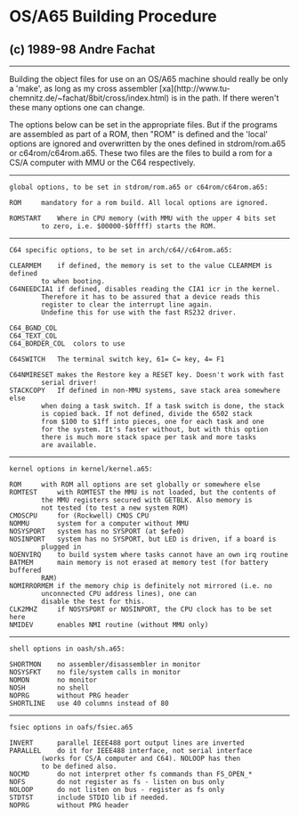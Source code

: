 #  OS/A65 Building Procedure

##  (c) 1989-98 Andre Fachat

* * *

Building the object files for use on an OS/A65 machine should really be only a
'make', as long as my cross assembler [xa](http://www.tu-
chemnitz.de/~fachat/8bit/cross/index.html) is in the path. If there weren't
these many options one can change.

The options below can be set in the appropriate files. But if the programs are
assembled as part of a ROM, then "ROM" is defined and the 'local' options are
ignored and overwritten by the ones defined in stdrom/rom.a65 or
c64rom/c64rom.a65. These two files are the files to build a rom for a CS/A
computer with MMU or the C64 respectively.

* * *
    
    
    global options, to be set in stdrom/rom.a65 or c64rom/c64rom.a65:
    
    ROM		mandatory for a rom build. All local options are ignored.
    
    ROMSTART	Where in CPU memory (with MMU with the upper 4 bits set
    		to zero, i.e. $00000-$0ffff) starts the ROM.
    
    

* * *
    
    
    
    C64 specific options, to be set in arch/c64//c64rom.a65:
    
    CLEARMEM	if defined, the memory is set to the value CLEARMEM is defined
    		to when booting.
    C64NEEDCIA1	if defined, disables reading the CIA1 icr in the kernel.
    		Therefore it has to be assured that a device reads this 
    		register to clear the interrupt line again.
    		Undefine this for use with the fast RS232 driver.
    
    C64_BGND_COL
    C64_TEXT_COL
    C64_BORDER_COL	colors to use
    
    C64SWITCH	The terminal switch key, 61= C= key, 4= F1
    
    C64NMIRESET	makes the Restore key a RESET key. Doesn't work with fast
    		serial driver!
    STACKCOPY	If defined in non-MMU systems, save stack area somewhere else
    		when doing a task switch. If a task switch is done, the stack
    		is copied back. If not defined, divide the 6502 stack
    		from $100 to $1ff into pieces, one for each task and one
    		for the system. It's faster without, but with this option
    		there is much more stack space per task and more tasks 
    		are available.
    
    

* * *
    
    
    
    kernel options in kernel/kernel.a65:
    
    ROM		with ROM all options are set globally or somewhere else
    ROMTEST		with ROMTEST the MMU is not loaded, but the contents of
    		the MMU registers secured with GETBLK. Also memory is
    		not tested (to test a new system ROM)
    CMOSCPU		for (Rockwell) CMOS CPU
    NOMMU		system for a computer without MMU 
    NOSYSPORT	system has no SYSPORT (at $efe0)
    NOSINPORT	system has no SYSPORT, but LED is driven, if a board is
    		plugged in
    NOENVIRQ	to build system where tasks cannot have an own irq routine
    BATMEM		main memory is not erased at memory test (for battery buffered
    		RAM)
    NOMIRRORMEM	if the memory chip is definitely not mirrored (i.e. no 
    		unconnected CPU address lines), one can 
    		disable the test for this.
    CLK2MHZ		if NOSYSPORT or NOSINPORT, the CPU clock has to be set here
    NMIDEV		enables NMI routine (without MMU only)
    

* * *
    
    
    
    shell options in oash/sh.a65:
    
    SHORTMON	no assembler/disassembler in monitor
    NOSYSFKT	no file/system calls in monitor
    NOMON		no monitor
    NOSH		no shell
    NOPRG		without PRG header
    SHORTLINE	use 40 columns instead of 80
    

* * *
    
    
    
    fsiec options in oafs/fsiec.a65
    
    INVERT		parallel IEEE488 port output lines are inverted
    PARALLEL	do it for IEEE488 interface, not serial interface
    		(works for CS/A computer and C64). NOLOOP has then 
    		to be defined also.
    NOCMD		do not interpret other fs commands than FS_OPEN_*
    NOFS		do not register as fs - listen on bus only
    NOLOOP		do not listen on bus - register as fs only
    STDTST		include STDIO lib if needed.
    NOPRG		without PRG header
    

